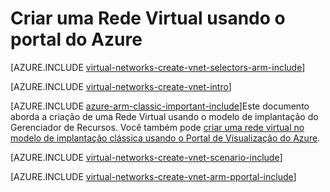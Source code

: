 <properties
   pageTitle="Criar uma rede virtual usando o Portal do Azure | Microsoft Azure"
   description="Saiba como criar uma rede virtual usando o portal do Azure no ARM | Gerenciador de Recursos."
   services="virtual-network"
   documentationCenter=""
   authors="telmosampaio"
   manager="carmonm"
   editor=""
   tags="azure-resource-manager"/>

<tags
   ms.service="virtual-network"
   ms.devlang="na"
   ms.topic="hero-article"
   ms.tgt_pltfrm="na"
   ms.workload="infrastructure-services"
   ms.date="03/15/2016"
   ms.author="telmos"/>

# Criar uma Rede Virtual usando o portal do Azure

[AZURE.INCLUDE [virtual-networks-create-vnet-selectors-arm-include](../../includes/virtual-networks-create-vnet-selectors-arm-include.md)]


[AZURE.INCLUDE [virtual-networks-create-vnet-intro](../../includes/virtual-networks-create-vnet-intro-include.md)]

[AZURE.INCLUDE [azure-arm-classic-important-include](../../includes/azure-arm-classic-important-include.md)]Este documento aborda a criação de uma Rede Virtual usando o modelo de implantação do Gerenciador de Recursos. Você também pode [criar uma rede virtual no modelo de implantação clássica usando o Portal de Visualização do Azure](virtual-networks-create-vnet-classic-pportal.md).

[AZURE.INCLUDE [virtual-networks-create-vnet-scenario-include](../../includes/virtual-networks-create-vnet-scenario-include.md)]

[AZURE.INCLUDE [virtual-networks-create-vnet-arm-pportal-include](../../includes/virtual-networks-create-vnet-arm-pportal-include.md)]

<!---HONumber=AcomDC_0323_2016--->